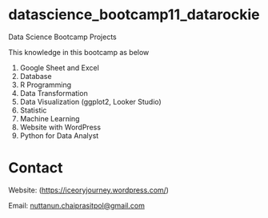 # datascience_bootcamp11_datarockie
Data Science Bootcamp Projects

This knowledge in this bootcamp as below
1. Google Sheet and Excel
2. Database
3. R Programming
4. Data Transformation
5. Data Visualization (ggplot2, Looker Studio)
6. Statistic
7. Machine Learning
8. Website with WordPress
9. Python for Data Analyst

# Contact
Website: (https://iceoryjourney.wordpress.com/)

Email: nuttanun.chaiprasitpol@gmail.com
